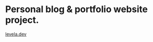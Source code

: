 # Personal blog & portfolio website project.
<a href="https://levela.dev" target="_blank">levela.dev</a>
